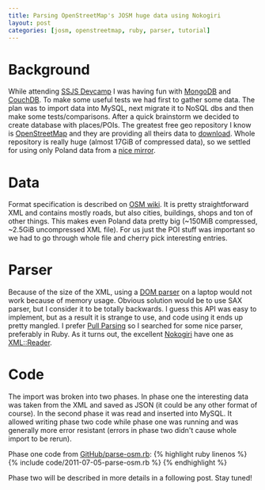 ```yaml
---
title: Parsing OpenStreetMap's JOSM huge data using Nokogiri 
layout: post
categories: [josm, openstreetmap, ruby, parser, tutorial]
---
```


# Background

While attending [SSJS Devcamp](/event/ssjs/devmeetigs/2011/07/04/DevCamp.html)
I was having fun with [MongoDB](http://www.mongodb.org) and
[CouchDB](http://couchdb.apache.org/). To make some useful tests we had first to gather some data.  The plan was to import data into MySQL, next migrate it
to NoSQL dbs and then make some tests/comparisons.  After a quick brainstorm we
decided to create database with places/POIs. The greatest free geo repository I
know is [OpenStreetMap](http://openstreetmap.org) and they are providing all
theirs data to [download](http://wiki.openstreetmap.org/wiki/Downloading_data).
Whole repository is really huge (almost 17GiB of compressed data), so we
settled for using only Poland data from a [nice
mirror](http://download.geofabrik.de/osm/europe/).

# Data

Format specification is described on [OSM
wiki](http://wiki.openstreetmap.org/wiki/JOSM_file_format). It is pretty
straightforward XML and contains mostly roads, but also cities, buildings,
shops and ton of other things. This makes even Poland data pretty big (~150MiB
compressed, ~2.5GiB uncompressed XML file). For us just the POI stuff was
important so we had to go through whole file and cherry pick interesting
entries.

# Parser

Because of the size of the XML, using a [DOM
parser](http://en.wikipedia.org/wiki/XML#Document_Object_Model_.28DOM.29) on a
laptop would not work because of memory usage. Obvious solution would be to use
SAX parser, but I consider it to be totally backwards. I guess this API was
easy to implement, but as a result it is strange to use, and code using it ends
up pretty mangled.  I prefer [Pull Parsing](http://www.xmlpull.org/) so I
searched for some nice parser, preferably in Ruby. As it turns out, the
excellent [Nokogiri](http://nokogiri.org) have one as
[XML::Reader](http://nokogiri.org/Nokogiri/XML/Reader.html). 

# Code

The import was broken into two phases. In phase one the interesting data was
taken from the XML and saved as JSON (it could be any other format of course).
In the second phase it was read and inserted into MySQL. It allowed writing
phase two code while phase one was running and was generally more error
resistant (errors in phase two didn't cause whole import to be rerun).

Phase one code from [GitHub/parse-osm.rb](https://github.com/rkj/devcamp-ssjs-db/blob/master/osm/parse-osm.rb):
{% highlight ruby linenos %}
{% include code/2011-07-05-parse-osm.rb %}
{% endhighlight %}

Phase two will be described in more details in a following post. Stay tuned!

